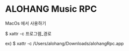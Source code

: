 # ALOHANG Music RPC
MacOs 에서 사용하기 


$ xattr -c 프로그램_경로


ex) $ xattr -c /Users/alohang/Downloads/alohangRpc.app

